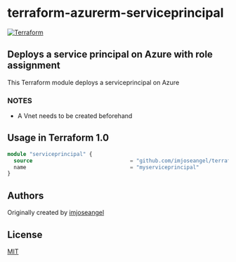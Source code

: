 # terraform-azurerm-serviceprincipal

[![Terraform](https://github.com/imjoseangel/terraform-azurerm-serviceprincipal/actions/workflows/terraform.yml/badge.svg)](https://github.com/imjoseangel/terraform-azurerm-serviceprincipal/actions/workflows/terraform.yml)

## Deploys a service principal on Azure with role assignment

This Terraform module deploys a serviceprincipal on Azure

### NOTES

* A Vnet needs to be created beforehand

## Usage in Terraform 1.0

```terraform
module "serviceprincipal" {
  source                               = "github.com/imjoseangel/terraform-azurerm-serviceprincipal"
  name                                 = "myserviceprincipal"
}
```

## Authors

Originally created by [imjoseangel](http://github.com/imjoseangel)

## License

[MIT](LICENSE)
